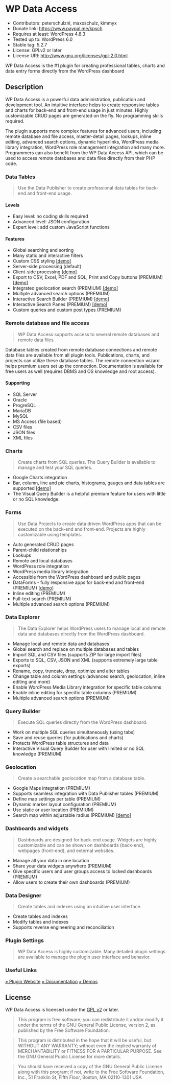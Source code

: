 # WP Data Access

* Contributors: peterschulznl, maxxschulz, kimmyx
* Donate link: https://www.paypal.me/kpsch
* Requires at least: WordPress 4.8.3
* Tested up to: WordPress 6.0
* Stable tag: 5.2.7
* License: GPLv2 or later
* License URI: http://www.gnu.org/licenses/gpl-2.0.html

WP Data Access is the #1 plugin for creating professional tables, charts and data entry forms directly from the WordPress dashboard

## Description
WP Data Access is a powerful data administration, publication and development tool. An intuitive interface helps to create responsive tables and charts for back-end and front-end usage in just minutes. Highly customizable CRUD pages are generated on the fly. No programming skills required.

The plugin supports more complex features for advanced users, including remote database and file access, master-detail pages, lookups, inline editing, advanced search options, dynamic hyperlinks, WordPress media library integration, WordPress role management integration and many more. Programmers can also benefit from the WP Data Access API, which can be used to access remote databases and data files directly from their PHP code.

### Data Tables
> Use the Data Publisher to create professional data tables for back-end and front-end usage.

#### Levels
* Easy level: no coding skills required
* Advanced level: JSON configuration
* Expert level: add custom JavaScript functions

#### Features
* Global searching and sorting
* Many static and interactive filters
* Custom CSS styling [[demo]](https://wpdataaccess.com/demos/demos-data-publisher/data-publisher-free-styling/)
* Server-side processing (default)
* Client-side processing [[demo]](https://wpdataaccess.com/row-grouping-client-side/)
* Export to CSV, Excel, PDF and SQL, Print and Copy buttons (PREMIUM) [[demo]](https://wpdataaccess.com/search-panes-demo-without-buttons/)
* Integrated geolocation search (PREMIUM) [[demo]](https://wpdataaccess.com/publication-using-geolocation/)
* Multiple advanced search options (PREMIUM)
* Interactive Search Builder (PREMIUM) [[demo]](https://wpdataaccess.com/search-builder-demo/)
* Interactive Search Panes (PREMIUM) [[demo]](https://wpdataaccess.com/search-panes-demo-without-buttons/)
* Custom queries and custom post types (PREMIUM)

### Remote database and file access
> WP Data Access supports access to several remote databases and remote data files.

Database tables created from remote database connections and remote data files are available from all plugin tools. Publications, charts, and projects can utilize these database tables. The remote connection wizard helps premium users set up the connection. Documentation is available for free users as well (requires DBMS and OS knowledge and root access).

#### Supporting

* SQL Server
* Oracle
* ProgreSQL
* MariaDB
* MySQL
* MS Access (file based)
* CSV files
* JSON files
* XML files

### Charts
> Create charts from SQL queries. The Query Builder is available to manage and test your SQL queries.

* Google Charts integration
* Bar, column, line and pie charts, histograms, gauges and data tables are supported [[demo]](https://wpdataaccess.com/2022/06/16/chart-demo/)
* The Visual Query Builder is a helpful premium feature for users with little or no SQL knowledge.

### Forms
> Use Data Projects to create data driven WordPress apps that can be executed on the back-end and front-end. Projects are highly customizable using templates.

* Auto generated CRUD pages
* Parent-child relationships
* Lookups
* Remote and local databases
* WordPress role integration
* WordPress media library integration
* Accessible from the WordPress dashboard and public pages
* DataForms - fully responsive apps for back-end and front-end (PREMIUM) [[demo]](https://wpdataaccess.com/demos/data-forms-project-demo/)
* Inline editing (PREMIUM)
* Full-text search (PREMIUM)
* Multiple advanced search options (PREMIUM)

### Data Explorer
> The Data Explorer helps WordPress users to manage local and remote data and databases directly from the WordPress dashboard.

* Manage local and remote data and databases
* Global search and replace on multiple databases and tables
* Import SQL and CSV files (supports ZIP for large import files)
* Exports to SQL, CSV, JSON and XML (supports extremely large table exports)
* Rename, copy, truncate, drop, optimize and alter tables
* Change table and column settings (advanced search, geolocation, inline editing and more)
* Enable WordPress Media Library integration for specific table columns
* Enable inline editing for specific table columns (PREMIUM)
* Multiple advanced search options (PREMIUM)

### Query Builder
> Execute SQL queries directly from the WordPress dashboard.

* Work on multiple SQL queries simultaneously (using tabs)
* Save and reuse queries (for publications and charts)
* Protects WordPress table structures and data
* Interactive Visual Query Builder for user with limited or no SQL knowledge (PREMIUM)

### Geolocation
> Create a searchable geolocation map from a database table.

* Google Maps integration (PREMIUM)
* Supports seamless integration with Data Publisher tables  (PREMIUM)
* Define map settings per table (PREMIUM)
* Dynamic marker layout configuration (PREMIUM)
* Use static or user location (PREMIUM)
* Search map within adjustable radius (PREMIUM) [[demo]](https://wpdataaccess.com/demos/geolocation-demo/)

### Dashboards and widgets
> Dashboards are designed for back-end usage. Widgets are highly customizable and can be shown on dashboards (back-end), webpages (front-end), and external websites.

* Manage all your data in one location
* Share your data widgets anywhere (PREMIUM)
* Give specific users and user groups access to locked dashboards (PREMIUM)
* Allow users to create their own dashboards (PREMIUM)

### Data Designer
> Create tables and indexes using an intuitive user interface.

* Create tables and indexes
* Modify tables and indexes
* Supports reverse engineering and reconciliation

### Plugin Settings
> WP Data Access is highly customizable. Many detailed plugin settings are available to manage the plugin user interface and behavior.

### Useful Links

[» Plugin Website](https://wpdataaccess.com/)
[» Documentation](https://wpdataaccess.com/docs/documentation/)
[» Demos](https://wpdataaccess.com/demos/)

## License

WP Data Access is licensed under the [GPL v2](http://www.gnu.org/licenses/gpl-2.0.html) or later.

> This program is free software; you can redistribute it and/or modify
it under the terms of the GNU General Public License, version 2, as
published by the Free Software Foundation.

> This program is distributed in the hope that it will be useful,
but WITHOUT ANY WARRANTY; without even the implied warranty of
MERCHANTABILITY or FITNESS FOR A PARTICULAR PURPOSE.  See the
GNU General Public License for more details.

> You should have received a copy of the GNU General Public License
along with this program; if not, write to the Free Software
Foundation, Inc., 51 Franklin St, Fifth Floor, Boston, MA  02110-1301  USA
